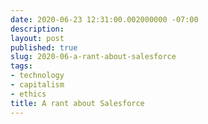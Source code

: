 ```yaml
---
date: 2020-06-23 12:31:00.002000000 -07:00
description:
layout: post
published: true
slug: 2020-06-a-rant-about-salesforce
tags:
- technology
- capitalism
- ethics
title: A rant about Salesforce
---
```

